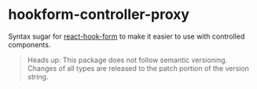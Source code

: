 # hookform-controller-proxy

Syntax sugar for [react-hook-form](https://react-hook-form.com/) to make it easier to use with controlled components.

> Heads up: This package does not follow semantic versioning. Changes of all types are released to the patch portion of the version string.
